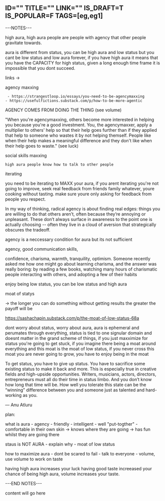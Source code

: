 ID=""
TITLE=""
LINK=""
IS_DRAFT=T
IS_POPULAR=F
TAGS=[eg,eg1]
----------

---NOTES---

high aura, high aura people are people with agency that other people gravitate towards.

aura is different from status, you can be high aura and low status but you cant be low status and low aura forever, if you have high aura it means that you have the CAPACITY for high status, given a long enough time frame it is impossible that you dont succeed.

links ->

agency maxxing

     - https://strangestloop.io/essays/you-need-to-be-agencymaxxing
    - https://usefulfictions.substack.com/p/how-to-be-more-agentic

AGENCY COMES FROM DOING THE THING (see volume)

"When you're agencymaxxing, others become more interested in helping you because you're a good investment. You, the agencymaxxer, apply a multiplier to others' help so that their help goes further than if they applied that help to someone who wastes it by not helping themself. People like when their help makes a meaningful difference and they don't like when their help goes to waste." (see luck)

social skills maxxing

    high aura people know how to talk to other people

iterating

you need to be iterating to MAXX your aura, if you arent iterating you're not going to improve, seek real feedback from friends family whatever, youre cooking without tasting. make sure youre only asking for feedback from people you respect.

In my way of thinking, radical agency is about finding real edges: things you are willing to do that others aren’t, often because they’re annoying or unpleasant. These don’t always surface in awareness to the point one is actually choosing -- often they live in a cloud of aversion that strategically obscures the tradeoff.

agency is a neccessary condition for aura but its not sufficient

agency, good communication skills,

confidence, charisma, warmth, tranquility, optimism. Someone recently asked me how one might go about learning charisma, and the answer was really boring: by reading a few books, watching many hours of charismatic people interacting with others, and adopting a few of their habits


enjoy being low status, you can be low status and high aura

moat of statys

-> the longer you can do something without getting results the greater the payoff will be

https://sashachapin.substack.com/p/the-moat-of-low-status-68a

dont worry about status, worry about aura, aura is ephemeral and perumates through everything, status is tied to one signular domain and doesnt matter in the grand scheme of things, if you just maxximize for status you're going to get stuck, if you imagine there being a moat around everything and this moat is the moat of low status, if you never cross this moat you are never going to grow, you have to enjoy being in the moat

To get status, you have to give up status. You have to sacrifice some existing status to make it back and more. This is especially true in creative fields and high-upside opportunities. Writers, musicians, actors, directors, entrepreneurs must all do their time in status limbo. And you don’t know how long that time will be. How well you tolerate this state can be the “winning” difference between you and someone just as talented and hard-working as you.

— Anu Atluru

plan:

what is aura
    - agency
    - friendly
    - intelligent
    - well "put-togther"
    - comfortable in their own skin -> knows where they are going -> has fun whilst they are going there

staus is NOT AURA
    - explain why
    - moat of low status

how to maximize aura
    - dont be scared to fail
    - talk to everyone
    - volume, use volume to work on taste

having high aura increases your <a>luck</a> having good taste increeased your chance of being high aura, volume increases your taste.



---END NOTES---

content will go here




